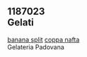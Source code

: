 1187023  
Gelati
----------  
[banana split](./Gelati/banana_split.md)
[coppa nafta](./Gelati/coppa_nafta.md)  
Gelateria Padovana
